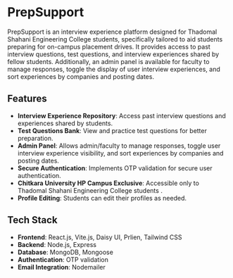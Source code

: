 # PrepSupport

PrepSupport is an interview experience platform designed for Thadomal Shahani Engineering College students, specifically tailored to aid students preparing for on-campus placement drives. It provides access to past interview questions, test questions, and interview experiences shared by fellow students. Additionally, an admin panel is available for faculty to manage responses, toggle the display of user interview experiences, and sort experiences by companies and posting dates.

## Features

- **Interview Experience Repository**: Access past interview questions and experiences shared by students.
- **Test Questions Bank**: View and practice test questions for better preparation.
- **Admin Panel**: Allows admin/faculty to manage responses, toggle user interview experience visibility, and sort experiences by companies and posting dates.
- **Secure Authentication**: Implements OTP validation for secure user authentication.
- **Chitkara University HP Campus Exclusive**: Accessible only to Thadomal Shahani Engineering College students .
- **Profile Editing**: Students can edit their profiles as needed.

## Tech Stack

- **Frontend**: React.js, Vite.js, Daisy UI, Prlien, Tailwind CSS
- **Backend**: Node.js, Express
- **Database**: MongoDB, Mongoose
- **Authentication**: OTP validation
- **Email Integration**: Nodemailer


